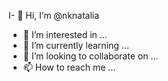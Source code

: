 I- 👋 Hi, I’m @nknatalia
- 👀 I’m interested in ...
- 🌱 I’m currently learning ...
- 💞️ I’m looking to collaborate on ...
- 📫 How to reach me ...

<!---
nknatalia/nknatalia is a ✨ special ✨ repository because its `README.md` (this file) appears on your GitHub profile.
You can click the Preview link to take a look at your changes.
--->
